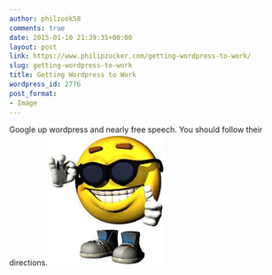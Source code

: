 ```yaml
---
author: philzook58
comments: true
date: 2015-01-10 21:39:35+00:00
layout: post
link: https://www.philipzucker.com/getting-wordpress-to-work/
slug: getting-wordpress-to-work
title: Getting Wordpress to Work
wordpress_id: 2776
post_format:
- Image
---
```


Google up wordpress and nearly free speech. You should follow their directions.[![ALLLLL RIIIIIGHT](/assets/profile.jpg)](/assets/profile.jpg)
